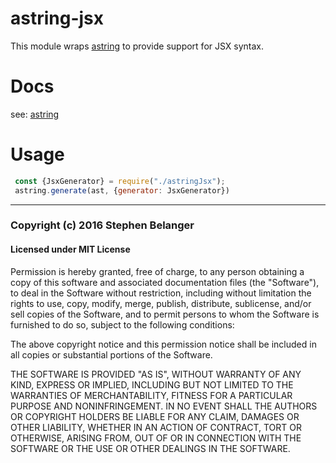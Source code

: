 # astring-jsx

This module wraps [astring](https://www.npmjs.com/package/astring) to provide
support for JSX syntax.

# Docs

see: [astring](https://www.npmjs.com/package/astring)

# Usage

```javascript
 const {JsxGenerator} = require("./astringJsx"); 
 astring.generate(ast, {generator: JsxGenerator}) 

```

---

### Copyright (c) 2016 Stephen Belanger
#### Licensed under MIT License

Permission is hereby granted, free of charge, to any person obtaining a copy of this software and associated documentation files (the "Software"), to deal in the Software without restriction, including without limitation the rights to use, copy, modify, merge, publish, distribute, sublicense, and/or sell copies of the Software, and to permit persons to whom the Software is furnished to do so, subject to the following conditions:

The above copyright notice and this permission notice shall be included in all copies or substantial portions of the Software.

THE SOFTWARE IS PROVIDED "AS IS", WITHOUT WARRANTY OF ANY KIND, EXPRESS OR IMPLIED, INCLUDING BUT NOT LIMITED TO THE WARRANTIES OF MERCHANTABILITY, FITNESS FOR A PARTICULAR PURPOSE AND NONINFRINGEMENT. IN NO EVENT SHALL THE AUTHORS OR COPYRIGHT HOLDERS BE LIABLE FOR ANY CLAIM, DAMAGES OR OTHER LIABILITY, WHETHER IN AN ACTION OF CONTRACT, TORT OR OTHERWISE, ARISING FROM, OUT OF OR IN CONNECTION WITH THE SOFTWARE OR THE USE OR OTHER DEALINGS IN THE SOFTWARE.